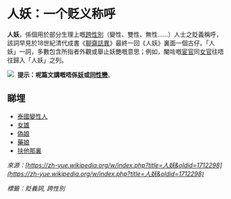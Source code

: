 # 人妖：一个贬义称呼

**人妖**，係個用於部分生理上嘅[跨性別](/wiki/%E8%B7%A8%E6%80%A7%E5%88%A5 "跨性別")（變性、雙性、無性……）人士之貶義稱呼，該詞早見於18世紀清代成書《[聊齋誌異](/wiki/%E8%81%8A%E9%BD%8B%E8%AA%8C%E7%95%B0 "聊齋誌異")》最終一回《人妖》裏面一個古仔。「人妖」一詞，多數包含所指者外觀或舉止妖艷嘅意思；例如，閹咗嘅[宦官](/wiki/%E5%AE%A6%E5%AE%98 "宦官")同[女官](/w/index.php?title=%E5%A5%B3%E5%AE%98&action=edit&redlink=1 "女官 (無呢版)")往唔往歸入「人妖」之列。

![](//upload.wikimedia.org/wikipedia/commons/thumb/f/fb/Confusion_grey.svg/24px-Confusion_grey.svg.png)  **提示：**呢篇文講嘅唔係**[妖](/wiki/%E5%A6%96 "妖")**或**[同性戀](/wiki/%E5%90%8C%E6%80%A7%E6%88%80 "同性戀")**。

## 睇埋

-   [泰國變性人](/w/index.php?title=%E6%B3%B0%E5%9C%8B%E8%AE%8A%E6%80%A7%E4%BA%BA&action=edit&redlink=1 "泰國變性人 (無呢版)")
-   [女雄](/w/index.php?title=%E5%A5%B3%E9%9B%84&action=edit&redlink=1 "女雄 (無呢版)")
-   [偽娘](/wiki/%E5%81%BD%E5%A8%98 "偽娘")
-   [藥娘](/w/index.php?title=%E8%97%A5%E5%A8%98&action=edit&redlink=1 "藥娘 (無呢版)")
-   [扶他那裏](/w/index.php?title=%E6%89%B6%E4%BB%96%E9%82%A3%E8%A3%8F&action=edit&redlink=1 "扶他那裏 (無呢版)")

*來源：[https://zh-yue.wikipedia.org/w/index.php?title=人妖&oldid=1712298](https://zh-yue.wikipedia.org/w/index.php?title=人妖&oldid=1712298)*

*標籤：貶義詞, 跨性別*
